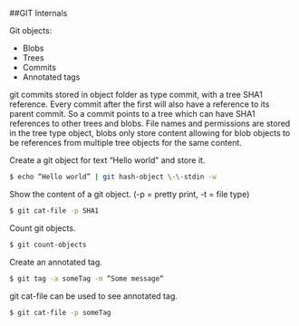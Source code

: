 ##GIT Internals

Git objects:
+ Blobs
+ Trees 
+ Commits
+ Annotated tags

git commits stored in object folder as type commit, with a tree SHA1 reference. Every commit after the first will also have a reference to its parent commit.
So a commit points to a tree which can have SHA1 references to other trees and blobs.
File names and permissions are stored in the tree type object, blobs only store content allowing for blob objects to be references from multiple tree objects for the same content.

Create a git object for text “Hello world” and store it.

```bash
$ echo “Hello world” | git hash-object \-\-stdin -w
```

Show the content of a git object. (-p = pretty print, -t = file type)

```bash
$ git cat-file -p SHA1
```

Count git objects.

```bash
$ git count-objects
```

Create an annotated tag.

```bash
$ git tag -a someTag -m “Some message“
```
git cat-file can be used to see annotated tag.
```bash
$ git cat-file -p someTag
```